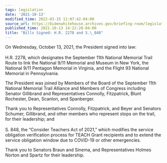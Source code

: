 ```yaml
---
tags: legislation
date: '2021-10-13'
modified_time: 2022-03-15 11:07:42-04:00
source_url: https://bidenwhitehouse.archives.gov/briefing-room/legislation/2021/10/13/bills-signed-h-r-2278-and-s-848/
published_time: 2021-10-13 14:22:28-04:00
title: "Bills Signed: H.R. 2278 and S.\_848"
---
```

 
On Wednesday, October 13, 2021, the President signed into law:  
   
H.R. 2278, which designates the September 11th National Memorial Trail
Route to link the National 9/11 Memorial and Museum in New York, the
National 9/11 Pentagon Memorial in Virginia, and the Flight 93 National
Memorial in Pennsylvania.

The President was joined by Members of the Board of the September 11th
National Memorial Trail Alliance and Members of Congress including
Senator Gillibrand and Representatives Connolly, Fitzpatrick, Blunt
Rochester, Dean, Scanlon, and Spanberger.  

Thank you to Representatives Connolly, Fitzpatrick, and Beyer and
Senators Schumer, Gillibrand, and other members who represent stops on
the trail, for their leadership; and  
   
S. 848, the “Consider Teachers Act of 2021,” which modifies the service
obligation verification process for TEACH Grant recipients and to extend
the service obligation window due to COVID-19 or other emergencies.

Thank you to Senators Braun and Sinema, and Representatives Holmes
Norton and Spartz for their leadership.
